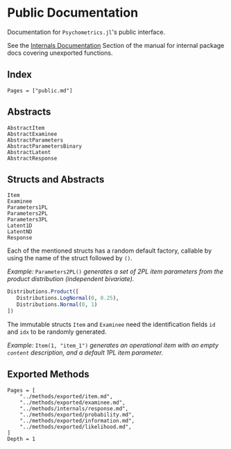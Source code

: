 # Public Documentation

Documentation for `Psychometrics.jl`'s public interface.

See the [Internals Documentation](@ref) Section of the manual for internal package docs covering unexported functions.

## Index

```@contents
Pages = ["public.md"]
```

## Abstracts

```@docs
AbstractItem
AbstractExaminee
AbstractParameters
AbstractParametersBinary
AbstractLatent
AbstractResponse
```

## Structs and Abstracts

```@docs
Item
Examinee
Parameters1PL
Parameters2PL
Parameters3PL
Latent1D
LatentND
Response
```

Each of the mentioned structs has a random default factory, callable by using the name of the struct followed by `()`.

_Example:_ `Parameters2PL()` _generates a set of 2PL item parameters from the product distribution (independent bivariate)._

```julia
Distributions.Product([
   Distributions.LogNormal(0, 0.25),
   Distributions.Normal(0, 1)
])
```

The immutable structs `Item` and `Examinee` need the identification fields `id` and `idx` to be randomly generated. 

_Example:_ `Item(1, "item_1")` _generates an operational item with an empty `content` description, and a default 1PL item parameter._

## Exported Methods

```@contents
Pages = [
    "../methods/exported/item.md",
    "../methods/exported/examinee.md",
    "../methods/internals/response.md",
    "../methods/exported/probability.md",
    "../methods/exported/information.md",
    "../methods/exported/likelihood.md",
]
Depth = 1
```
